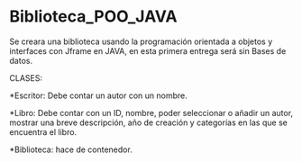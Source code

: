 # Biblioteca_POO_JAVA
Se creara una biblioteca usando la programación orientada a objetos y interfaces con Jframe en JAVA, en esta primera entrega será sin Bases de datos.

CLASES:

*Escritor: Debe contar un autor con un nombre.

*Libro: Debe contar con un ID, nombre, poder seleccionar o añadir un autor, mostrar una breve descripción, año de creación y categorías en las que se encuentra el libro.

*Biblioteca: hace de contenedor.

